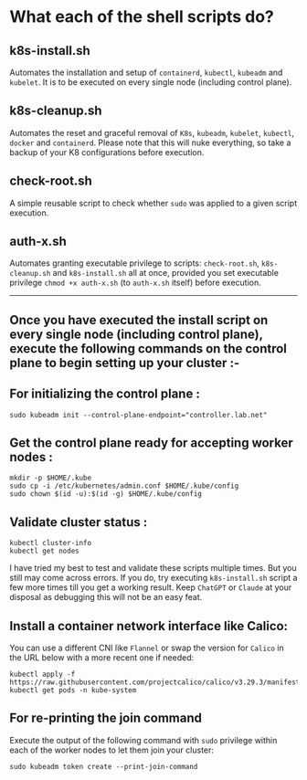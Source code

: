 # What each of the shell scripts do?

## k8s-install.sh
Automates the installation and setup of `containerd`, `kubectl`, `kubeadm` and `kubelet`. It is to be executed on every single node (including control plane).

## k8s-cleanup.sh
Automates the reset and graceful removal of `K8s`, `kubeadm`, `kubelet`, `kubectl`, `docker` and `containerd`. Please note that this will nuke everything, so take a backup of your K8 configurations before execution.

## check-root.sh
A simple reusable script to check whether `sudo` was applied to a given script execution.

## auth-x.sh
Automates granting executable privilege to scripts: `check-root.sh`, `k8s-cleanup.sh` and `k8s-install.sh` all at once, provided you set executable privilege `chmod +x auth-x.sh` (to `auth-x.sh` itself) before execution.


***

## Once you have executed the install script on every single node (including control plane), execute the following commands on the control plane to begin setting up your cluster :-

## For initializing the control plane :

    sudo kubeadm init --control-plane-endpoint="controller.lab.net"

## Get the control plane ready for accepting worker nodes :

    mkdir -p $HOME/.kube
    sudo cp -i /etc/kubernetes/admin.conf $HOME/.kube/config
    sudo chown $(id -u):$(id -g) $HOME/.kube/config

## Validate cluster status :

    kubectl cluster-info
    kubectl get nodes
    
I have tried my best to test and validate these scripts multiple times. But you still may come across errors. If you do, try executing `k8s-install.sh` script a few more times till you get a working result. Keep `ChatGPT` or `Claude` at your disposal as debugging this will not be an easy feat.

## Install a container network interface like Calico:
You can use a different CNI like `Flannel` or swap the version for `Calico` in the URL below with a more recent one if needed:

    kubectl apply -f https://raw.githubusercontent.com/projectcalico/calico/v3.29.3/manifests/calico.yaml
    kubectl get pods -n kube-system

## For re-printing the join command 
Execute the output of the following command with `sudo` privilege within each of the worker nodes to let them join your cluster:

    sudo kubeadm token create --print-join-command


